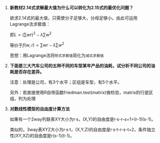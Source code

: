 1. **新教材2.14式求解最大值为什么可以转化为2.15式的最优化问题？**

   欲求2.14式的最大值，只需使分子足够大，分母足够小。由此可运用Lagrange法求极值：
   
   即$L=(\sum wr)^2-\lambda\sum w^2$
   
   等价于$f(w,r)=\sum wr-\lambda\sum w^2$
   
   思想：用Lagrange法将`除式求极值`简化为`减式求极值`

2. **下面是三大汽车公司的五种不同的车型某年产品的油耗，试分析不同公司的油耗是否存在差异。**

   注意：处理是公司，有3个水平；区组是车型，有5个水平。
   
   另外：若直接使用R自带函数friedman.test(matrix)做检验，matrix的行是区组，列为处理
   
3. **对数线性模型的自由度计算方法**

   如果有一个2way列联表XY大小为r·s，(X,Y)的自由度是r·s-r-s+1=(r-1)(s-1)。
   
   类似的，3way表XYZ大小为r·s·t，(X,Y,Z)的自由度是r·s·t-r-s-t+2，条件独立性(XY,XZ)的自由度是r(s-1)(t-1)。
